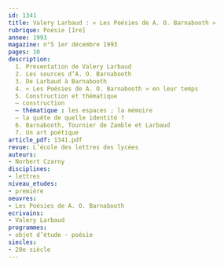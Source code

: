 ```yaml
---
id: 1341
title: Valery Larbaud : « Les Poésies de A. O. Barnabooth » 
rubrique: Poésie [1re]
annee: 1993
magazine: n°5 1er décembre 1993
pages: 10
description: 
  1. Présentation de Valery Larbaud
  2. Les sources d’A. O. Barnabooth
  3. De Larbaud à Barnabooth
  4. « Les Poésies de A. O. Barnabooth » en leur temps
  5. Construction et thématique
  – construction
  – thématique : les espaces ; la mémoire
  – la quête de quelle identité ?
  6. Barnabooth, Tournier de Zamble et Larbaud
  7. Un art poétique
article_pdf: 1341.pdf
revue: L’école des lettres des lycées
auteurs:
- Norbert Czarny
disciplines:
- lettres
niveau_etudes:
- première
oeuvres:
- Les Poésies de A. O. Barnabooth
ecrivains:
- Valery Larbaud
programmes:
- objet d’étude - poésie
siecles:
- 20e siècle
---
```

